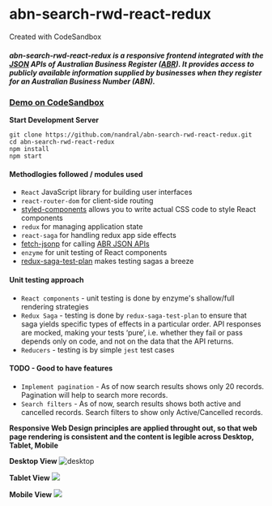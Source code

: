 # abn-search-rwd-react-redux
Created with CodeSandbox

##### abn-search-rwd-react-redux is a responsive frontend integrated with the [JSON](https://abr.business.gov.au/json/) APIs of Australian Business Register ([ABR](https://abr.business.gov.au/)). It provides access to publicly available information supplied by businesses when they register for an Australian Business Number (ABN).

### [Demo on CodeSandbox](https://ll29r2qqvq.codesandbox.io/)

**Start Development Server**
```
git clone https://github.com/nandral/abn-search-rwd-react-redux.git
cd abn-search-rwd-react-redux
npm install
npm start
```

#### Methodlogies followed / modules used

* `React`  JavaScript library for building user interfaces
* `react-router-dom` for client-side routing
* [styled-components](https://www.styled-components.com/) allows you to write actual CSS code to style React components
* `redux` for managing application state
* `react-saga` for handling redux app side effects
* [fetch-jsonp](https://www.npmjs.com/package/fetch-jsonp) for calling [ABR JSON APIs](https://abr.business.gov.au/json/) 
* `enzyme` for unit testing of React components
* [redux-saga-test-plan](https://www.npmjs.com/package/redux-saga-test-plan) makes testing sagas a breeze

#### Unit testing approach
* `React components` - unit testing is done by enzyme's shallow/full rendering strategies
* `Redux Saga` - testing is done by `redux-saga-test-plan` to ensure that saga yields specific types of effects in a particular order. API responses are mocked, making your tests ‘pure’, i.e. whether they fail or pass depends only on code, and not on the data that the API returns.
* `Reducers` - testing is by simple `jest` test cases

#### TODO - Good to have features
* `Implement pagination` - As of now search results shows only 20 records. Pagination will help to search more records.
* `Search filters` - As of now, search results shows both active and cancelled records. Search filters to show only Active/Cancelled records.

**Responsive Web Design principles are applied throught out, so that web page rendering is consistent and the content is legible across Desktop, Tablet, Mobile**

**Desktop View**
![desktop](https://lh3.googleusercontent.com/V6ODY8vImcca7IN1FsLbjKudj_Smjx5503c448Qqame22IIPzAX2hJRN--171bMTXqlzJFl4xvnXQZAxW0c94jG2zODO9HELx8JHN-rykg02MVUHKSUlA28b6A1LsJUOLmWUdZuCOiXjEzsbeLZq0vtrhCzKtwaTPma3uB3E8TuIyCpMNuXT5Wv5vT8v_7kA1aN19W84lISJH6UCTiQT29eHhcwq4dohyU8aRWFLqWBPFKiLl-uP8Q2GjThMQUBHK2C7kOcO2dkTHXDdRfDcyUIHnnUNyhWJ3xyu8QNIOph18Iy53gIkOMHJ4x0BRN1ZWnO9YuGCagv0GQiEn6qx12LaSBF7iBQgaBIjKaY_22XqZ2sZn_oiaxh4nBEDu2kBMb7F-vgk0baGcOPWku0VZWr55Z1b9Uzlu-Nwtn0VtUxHxIAFH2hC8SjQbH4C5vAQxDGWrWGnAx9Ws6LD05pj31_cQdge_Q-4M0J685OZPYstwTZwecb48qEl0hehR4q0hcNc1NtM829WLdxICXc2Vc_SfEVDFpEviiTpxRBjaVuoP853eY5M616PyNB4o8jSRGHNbqzrI0kKj9XxZgqeeFv84jwo3WtRn7iTMMqvkNsTVyMU8Q5RX1NLvRSSLkj3v4bIKP2jbX5hK-IO12dSKZua6RKi_SrcwM9KlQ7IlysGrPT01yw7LTR4TTgPdR9MtpWLpqZsTZENhk5adw=w2528-h1580-no)

**Tablet View**
![](https://lh3.googleusercontent.com/-I_ZuS51f5aSxXURsI1Th8C3lCjGlK4GU96yTynDZwGgSRJjUSbn4QArLm1XbB1NX85LeIKZKEf8CeR3JosN1jio8NNF3NwiFy8neDraUzV1gjK65h_Rvto2KyfOqfl7yPlTEA_3VYcQreZCmoUqouEXynuSA8hqdxXvNXLueAKnHcaGLUlLwe2dMyc-x4mdOv4Obbi9MNjd_dk07meJvbDFWyCPUgbhg0AR7K5BH4FLmdSaNPs_dRoGhdkebM6pZ3qVruvi96tzUJhWBWI-Oat_MqCmmT922XqrIHqTDupf_kz6BULz3nEs-gvDdV7AP6diipA5BKJ_kROcz2KmHrG8q01Gi22wIwyL7p4PivwLB89mpeXECmTTPgUBHyziSHT91SsoIjowhPP7yPbQaEAFq3T_ksZvtuVw1PFoGYQ7Ps6Ji4_X6DyRHAYPpnDs44RHefoNqfy_aYRRfUNHdbWxgSLYR7Jx441OhL50VoXYr1kVv3ihY0jo3-DuZ05yQS0DnZFPqBa-W0JHX--W2o4aQGzQS-uoNZJCrRy3fShia7Q-fXajn0UY3gvHD5iheTHlafcBADcYQTnaqjYUpDpFxku-usqja23UCrdR_9eihvddCdIoQHa7OQUMMEou0hWj_Y0uQCeuEZEBrzKqupxnpRhQijXIO8SUOSXmP8YLsPgU79X9vRvcjkC8WmSonVeXKr36-tvdNmgaww=w1604-h1460-no)

**Mobile View**
![](
https://lh3.googleusercontent.com/hgqnzIFGqvd3ZixaVHUECcNQp28IjwsMM-nf1Gv04a2FUVrZU2HDQLgyevgiBGCtfLEKux2nKHevt2GQWt8L9YPYtJGO2cE2hZ5x1Cq9srb7sxhTTaHkDaMqEmlsrRCWSsbCYc7iOTu_se0UikUz-05kpzkBHtXJOCV_UcZpgNj-zC3JxuaW79XcnKkVg3ACUDRPB96gRA8ckks_-SLeffiTj9y9qLWYSbuqS2bAGpxLvtJmwY-KtTzHFEmPReruCdZnOziMTjb0kRpGLrMhjZColsr0Gb6PuVntlwbxIOuwyRzhkpfaTdQsA9NO1EMhBn9EsLPiSK1lgZd8fuAe4U4mBu9dlOW6JABfnEOBv0mBhu1UFwU75Si4aQZ-Ux7eHo4B0R-_Nnve0DOMRJAt8Fzn4fr3SWPamHPn-vnFevYDs_TMUI67v7Kk1p4NW9xmLfMqWebDBHv9F9UNBlPQgNG1-VeqZR2XzyD8xWRmthYSSR66ynvGg-vaglDFGUp1iJkIdWM8i9ABX8eAEh_gy6sQCgz414C-hMWck7J27Ig6yIWYNrQL1Boh5p1VQ6BvhMEfo4NP_zwopMpvrAJnC_bcb6n-EJrQ_cymfhwYMUYHxrB5kCfFklOCO94D5SxazTCQ_eZH6iXXqvzYVLbwTx-Tsm2XVizQZLXd9-gUa7qVhbMI9u8_bC3fDgEkkdo0KUVo_vc70YxSwFFKzA=w844-h1430-no
)


